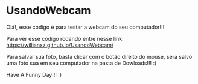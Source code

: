 # UsandoWebcam

Olá!, esse código é para testar a webcam do seu computador!!!

Para ver esse código rodando entre nesse link: https://willianxz.github.io/UsandoWebcam/

Para salvar sua foto, basta clicar com o botão direito do mouse, será salvo uma foto sua em seu computador na pasta de Dowloads!!! :)

Have A Funny Day!!! :)